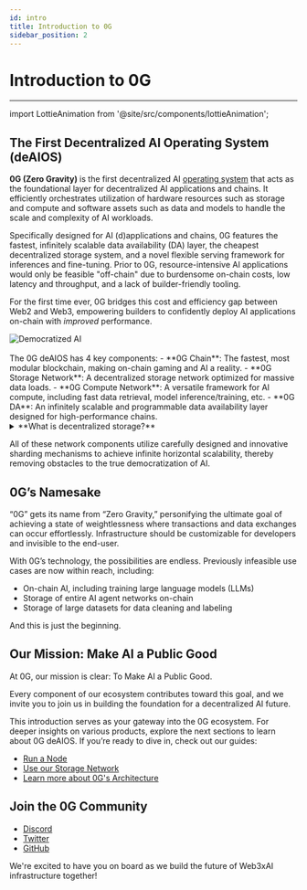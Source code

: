 ```yaml
---
id: intro
title: Introduction to 0G
sidebar_position: 2
---
```


# Introduction to 0G

---

import LottieAnimation from '@site/src/components/lottieAnimation';

## The First Decentralized AI Operating System (deAIOS)

**0G (Zero Gravity)** is the first decentralized AI [operating system](https://edu.gcfglobal.org/en/computerbasics/understanding-operating-systems/1/) that acts as the foundational layer for decentralized AI applications and chains. It efficiently orchestrates utilization of hardware resources such as storage and compute and software assets such as data and models to handle the scale and complexity of AI workloads.

Specifically designed for AI (d)applications and chains, 0G features the fastest, infinitely scalable data availability (DA) layer, the cheapest decentralized storage system, and a novel flexible serving framework for inferences and fine-tuning. Prior to 0G, resource-intensive AI applications would only be feasible "off-chain" due to burdensome on-chain costs, low latency and throughput, and a lack of builder-friendly tooling.

For the first time ever, 0G bridges this cost and efficiency gap between Web2 and Web3, empowering builders to confidently deploy AI applications on-chain with _improved_ performance.

<div style={{textAlign: 'center'}}>
  <img src="/img/0g-architecture.png" alt="Democratized AI" style={{maxWidth: '100%'}} />
</div>
<br />
The 0G deAIOS has 4 key components: 
- **0G Chain**: The fastest, most modular blockchain, making on-chain gaming and AI a reality.
- **0G Storage Network**: A decentralized storage network optimized for massive data loads.
- **0G Compute Network**: A versatile framework for AI compute, including fast data retrieval, model inference/training, etc.
- **0G DA**: An infinitely scalable and programmable data availability layer designed for high-performance chains.

<details>
<summary> **What is decentralized storage?** </summary>

Decentralized storage distributes data across multiple network nodes rather than relying on a central server. This approach enhances data security, resilience, and accessibility by eliminating the single point of failure common in centralized systems.

**What is data availability?**
Data availability guarantees that data stored within the system is readily accessible and retrievable whenever required. 0G's data availability network employs erasure coding and a quorum-based attestation system to ensure data remains available even in scenarios where some nodes might fail.

**What is an AI compute network?**
An AI compute network is a system that facilitates the deployment and execution of AI models. 0G's decentralized compute network supports data retrieval, AI inference, and model training, ensuring efficient resource management for AI applications.

**What is a modular blockchain?**
A modular blockchain is one where each layer or component is specialized for a particular function, improving scalability and flexibility. 0G Chain uses this architecture to optimize its components, allowing for independent optimization of consensus, execution, and chain storage. This modular architecture enables each component to be fine-tuned for its specific requirements, resulting in enhanced performance, scalability, and flexibility for decentralized AI applications.

 </details>

All of these network components utilize carefully designed and innovative sharding mechanisms to achieve infinite horizontal scalability, thereby removing obstacles to the true democratization of AI.

## 0G’s Namesake

“0G” gets its name from “Zero Gravity,” personifying the ultimate goal of achieving a state of weightlessness where transactions and data exchanges can occur effortlessly. Infrastructure should be customizable for developers and invisible to the end-user.

With 0G’s technology, the possibilities are endless. Previously infeasible use cases are now within reach, including:

- On-chain AI, including training large language models (LLMs)
- Storage of entire AI agent networks on-chain
- Storage of large datasets for data cleaning and labeling

And this is just the beginning.

## Our Mission: Make AI a Public Good

At 0G, our mission is clear: To Make AI a Public Good.

Every component of our ecosystem contributes toward this goal, and we invite you to join us in building the foundation for a decentralized AI future.

This introduction serves as your gateway into the 0G ecosystem. For deeper insights on various products, explore the next sections to learn about 0G deAIOS. If you’re ready to dive in, check out our guides:

- [Run a Node](/run-a-node/overview)
- [Use our Storage Network](/build-with-0g/storage-sdk)
- [Learn more about 0G's Architecture](/learn-more/whitepaper)

## Join the 0G Community

- [Discord](https://discord.gg/0gLabs)
- [Twitter](https://x.com/0g_Labs)
- [GitHub](https://github.com/0G-Labs/0g-docs)

We're excited to have you on board as we build the future of Web3xAI infrastructure together!

<LottieAnimation />
